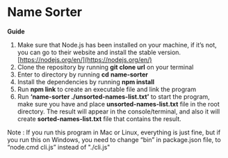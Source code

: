 
# Name Sorter
**Guide**
1.  Make sure that Node.js has been installed on your machine, if it’s not, you can go to their website and install the stable version. [https://nodejs.org/en/](https://nodejs.org/en/)
2.  Clone the repository by running **git clone url** on your terminal
3.  Enter to directory by running **cd** **name-sorter**
4.  Install the dependencies by running **npm install**
5.  Run **npm link** to create an executable file and link the program
6.  Run **‘name-sorter ./unsorted-names-list.txt’** to start the program, make sure you have and place **unsorted-names-list.txt** file in the root directory. The result will appear in the console/terminal, and also it will create **sorted-names-list.txt** file that contains the result.

Note : If you run this program  in Mac or Linux, everything is just fine, but if you run this on Windows, you need to change “bin” in package.json file,  to “node.cmd cli.js” instead of "./cli.js"